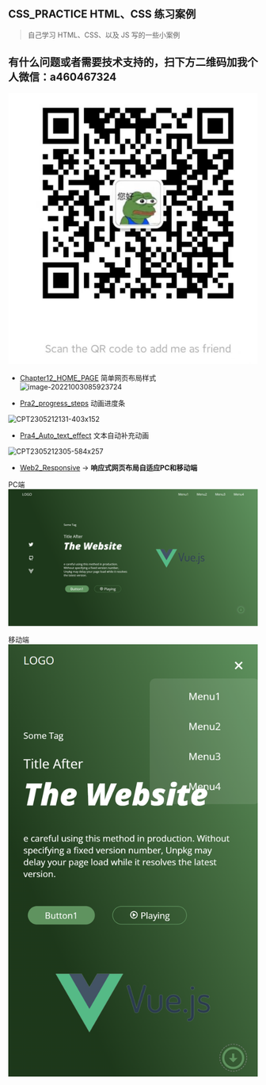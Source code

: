 ## CSS_PRACTICE  HTML、CSS 练习案例

> 自己学习 HTML、CSS、以及 JS 写的一些小案例
>
> 

## 有什么问题或者需要技术支持的，扫下方二维码加我个人微信：a460467324

![](Snipaste_2023-05-26_22-40-20.png)




 -  [Chapter12_HOME_PAGE](https://github.com/Largefreedom/HTML_PRACTICE/tree/master/%E6%B7%B1%E5%85%A5%E8%A7%A3%E6%9E%90CSS/Chapter12_HOME_PAGE)  简单网页布局样式
![image-20221003085923724](https://images.zeroingpython.top//img/image-20221003085923724.png)

* [Pra2_progress_steps](https://github.com/Largefreedom/HTML_PRACTICE/tree/master/Pra2_progress_steps) 动画进度条

![CPT2305212131-403x152](https://images.zeroingpython.top//img/CPT2305212131-403x152.gif)

* [Pra4_Auto_text_effect](https://github.com/Largefreedom/HTML_PRACTICE/tree/master/Pra4_Auto_text_effect) 文本自动补充动画

![CPT2305212305-584x257](https://images.zeroingpython.top//img/CPT2305212305-584x257.gif)


* [Web2_Responsive](https://github.com/Largefreedom/HTML_PRACTICE/tree/master/Web2_Responsive)  -> **响应式网页布局自适应PC和移动端**

PC端
![CPT2305212305-584x257](Web2_Responsive/preiview/Snipaste_2023-05-26_22-15-53.png)

移动端
![CPT2305212305-584x257](Web2_Responsive/preiview/Snipaste_2023-05-26_22-33-07.png)




